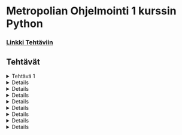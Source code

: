 # Metropolian Ohjelmointi 1 kurssin Python
### [Linkki Tehtäviin](<https://github.com/vesavvo/Python_Ohjelmistoteema/tree/main>)
## Tehtävät
<details>
<summary> Tehtävä 1</summary>
<br>
<p><a href = "Tehtävä 1/Tehtävä_1_1.py">Tehtävä 1.1 </p>
</details>

<details>
<summary> Tehtävä 2</summary>
<br>
<p>
<a href = "Tehtävä 2/Tehtävä_2_1.py">Tehtävä 2.1 <br>
<a href = "Tehtävä 2/Tehtävä_2_2.py">Tehtävä 2.2 <br>
<a href = "Tehtävä 2/Tehtävä_2_3.py">Tehtävä 2.3 <br>
<a href = "Tehtävä 2/Tehtävä_2_4.py">Tehtävä 2.4 <br>
<a href = "Tehtävä 2/Tehtävä_2_5.py">Tehtävä 2.5 <br>
<a href = "Tehtävä 2/Tehtävä_2_6.py">Tehtävä 2.6 
</p>
</details>

<details>
<summary> Tehtävä 3</summary>
<br>
<p>
<a href = "Tehtävä 3/Tehtävä_3_1.py"> Tehtävä 3.1 <br>
<a href = "Tehtävä 3/Tehtävä_3_2.py"> Tehtävä 3.2 <br>
<a href = "Tehtävä 3/Tehtävä_3_3.py"> Tehtävä 3.3 <br>
<a href = "Tehtävä 3/Tehtävä_3_4.py"> Tehtävä 3.4 
</p>
</details>

<details>
<summary> Tehtävä 4</summary>
<br>
<p>
<a href = "Tehtävä 4/Tehtävä_4_1.py"> Tehtävä 4.1 <br>
<a href = "Tehtävä 4/Tehtävä_4_2.py"> Tehtävä 4.2 <br>
<a href = "Tehtävä 4/Tehtävä_4_3.py"> Tehtävä 4.3 <br>
<a href = "Tehtävä 4/Tehtävä_4_3V2.py"> Tehtävä 4.3 V2 <br>
<a href = "Tehtävä 4/Tehtävä_4_4.py"> Tehtävä 4.4 <br>
<a href = "Tehtävä 4/Tehtävä_4_5.py"> Tehtävä 4.5 <br>
<a href = "Tehtävä 4/Tehtävä_4_6.py"> Tehtävä 4.6
</p>
</details>

<details>
<summary> Tehtävä 5</summary>
<br>
<p>
<a href = "Tehtävä 5/Tehtävä_5_1.py"> Tehtävä 5.1 <br>
<a href = "Tehtävä 5/Tehtävä_5_2.py"> Tehtävä 5.2 <br>
<a href = "Tehtävä 5/Tehtävä_5_3.py"> Tehtävä 5.3 <br>
<a href = "Tehtävä 5/Tehtävä_5_4.py"> Tehtävä 5.4 
</p>
</details>

<details>
<summary> Tehtävä 6</summary>
<br>
<p>
<a href = "Tehtävä 6/Tehtävä_6_1.py"> Tehtävä 6.1 <br>
<a href = "Tehtävä 6/Tehtävä_6_2.py"> Tehtävä 6.2 <br>
<a href = "Tehtävä 6/Tehtävä_6_3.py"> Tehtävä 6.3 <br>
<a href = "Tehtävä 6/Tehtävä_6_4.py"> Tehtävä 6.4 <br>
<a href = "Tehtävä 6/Tehtävä_6_5.py"> Tehtävä 6.5 <br>
<a href = "Tehtävä 6/Tehtävä_6_6.py"> Tehtävä 6.6 
</p>
</details>

<details>
<summary> Tehtävä 7</summary>
<br>
<p>
<a href = "Tehtävä 7/Tehtävä_7_1.py"> Tehtävä 7.1 <br>
<a href = "Tehtävä 7/Tehtävä_7_2.py"> Tehtävä 7.2 <br>
<a href = "Tehtävä 7/Tehtävä_7_3.py"> Tehtävä 7.3
</p>
</details>

<details>
<summary> Tehtävä 8</summary>
<br>
<p>
<a href = "Tehtävä 8/Tehtävä_8_1.py"> Tehtävä 8.1 <br>
<a href = "Tehtävä 8/Tehtävä_8_2.py"> Tehtävä 8.2 <br>
<a href = "Tehtävä 8/Tehtävä_8_3.py"> Tehtävä 8.3 
</p>
</details>

<details>
<summary> Tehtävä 8</summary>
<br>
<p>
<a href = "Tehtävä 9/Tehtävä_9_1.py"> Tehtävä 9.1 <br>
<a href = "Tehtävä 9/Tehtävä_9_2.py"> Tehtävä 9.2 <br>
<a href = "Tehtävä 9/Tehtävä_9_3.py"> Tehtävä 9.3 <br>
<a href = "Tehtävä 9/Tehtävä_9_4.py"> Tehtävä 9.4
</p>
</details>